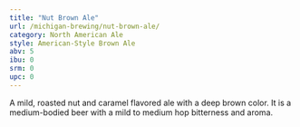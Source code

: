```yaml
---
title: "Nut Brown Ale"
url: /michigan-brewing/nut-brown-ale/
category: North American Ale
style: American-Style Brown Ale
abv: 5
ibu: 0
srm: 0
upc: 0
---
```

A mild, roasted nut and caramel flavored ale with a deep brown color. It is a medium-bodied beer with a mild to medium hop bitterness and aroma.
